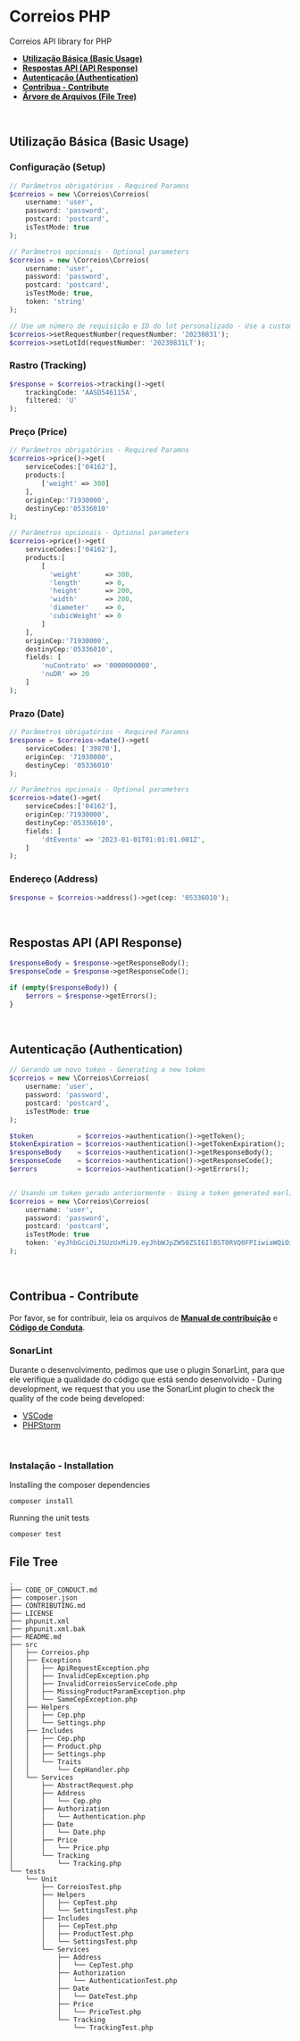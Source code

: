 # Correios PHP
Correios API library for PHP

* **[Utilização Básica (Basic Usage)](#usage)**
* **[Respostas API (API Response)](#response)**
* **[Autenticação (Authentication)](#auth)**
* **[Contribua - Contribute](#contribute)**
* **[Árvore de Arquivos (File Tree)](#tree)**

<br/>

<h2 id="usage">Utilização Básica (Basic Usage)</h2>

### Configuração (Setup)
```PHP
// Parâmetros obrigatórios - Required Paramns
$correios = new \Correios\Correios(
    username: 'user',
    password: 'password',
    postcard: 'postcard',
    isTestMode: true
);

// Parâmetros opcionais - Optional parameters
$correios = new \Correios\Correios(
    username: 'user',
    password: 'password',
    postcard: 'postcard',
    isTestMode: true,
    token: 'string'
);

// Use um número de requisição e ID do lot personalizado - Use a custom request number and Lot ID
$correios->setRequestNumber(requestNumber: '20230831');
$correios->setLotId(requestNumber: '20230831LT');
```

### Rastro (Tracking)
```PHP
$response = $correios->tracking()->get(
    trackingCode: 'AASD546115A',
    filtered: 'U'
);
```

### Preço (Price)
```PHP
// Parâmetros obrigatórios - Required Paramns
$correios->price()->get(
    serviceCodes:['04162'],
    products:[
        ['weight' => 300]
    ],
    originCep:'71930000',
    destinyCep:'05336010'
);

// Parâmetros opcionais - Optional parameters
$correios->price()->get(
    serviceCodes:['04162'],
    products:[
        [
          'weight'      => 300,
          'length'      => 0,
          'height'      => 200,
          'width'       => 200,
          'diameter'    => 0,
          'cubicWeight' => 0
        ]
    ],
    originCep:'71930000',
    destinyCep:'05336010',
    fields: [
        'nuContrato' => '0000000000',
        'nuDR' => 20
    ]
);
```

### Prazo (Date)
```PHP
// Parâmetros obrigatórios - Required Paramns
$response = $correios->date()->get(
    serviceCodes: ['39870'],
    originCep: '71930000',
    destinyCep: '05336010'
);

// Parâmetros opcionais - Optional parameters
$correios->date()->get(
    serviceCodes:['04162'],
    originCep:'71930000',
    destinyCep:'05336010',
    fields: [
        'dtEvento' => '2023-01-01T01:01:01.001Z',
    ]
);
```

### Endereço (Address)
```PHP
$response = $correios->address()->get(cep: '05336010');
```

<br/>

<h2 id="response">Respostas API (API Response)</h2>

```PHP
$responseBody = $response->getResponseBody();
$responseCode = $response->getResponseCode();

if (empty($responseBody)) {
    $errors = $response->getErrors();
}
```

<br/>

<h2 id="auth">Autenticação (Authentication)</h2>

```PHP
// Gerando um novo token - Generating a new token
$correios = new \Correios\Correios(
    username: 'user',
    password: 'password',
    postcard: 'postcard',
    isTestMode: true
);

$token           = $correios->authentication()->getToken();
$tokenExpiration = $correios->authentication()->getTokenExpiration();
$responseBody    = $correios->authentication()->getResponseBody();
$responseCode    = $correios->authentication()->getResponseCode();
$errors          = $correios->authentication()->getErrors();


// Usando um token gerado anteriormente - Using a token generated earlie
$correios = new \Correios\Correios(
    username: 'user',
    password: 'password',
    postcard: 'postcard',
    isTestMode: true
    token: 'eyJhbGciOiJSUzUxMiJ9.eyJhbWJpZW50ZSI6IlBST0RVQ0FPIiwiaWQiOiI0MDExMjE1NDAwMDE5MCIsInBmbCI6IlBKIiwiY25waiI6IjQwMTEyMTU0MDAwMTkwIiwiY29udHJhdG8iOnsibnVtZXJvIjoiOTkxMjYxNjgzOSIsImRyIjoyMCwiYXBpIjpbMjcsMzQsMzUsNDEsNzYsODcsNTY2XX0sImlwIjoiMTcwLjc4LjY4Ljg2LDE3MC43OC42OC44NiIsImlhdCI6MTY5MjY0MTU2MywiaXNzIjoidG9rZW4tc2VydmljZSIsImV4cCI6MTY5MjcyNzk2MywianRpIjoiZGViMTczM2EtYmVjYS00NmIyLWFkNGYtYWQ5ZjBkYWFlZjhlIn0.uxJCCQFj0c1qzI4BGk9JWTh6TT_Drp7YaMbKQoT9m-ie5wXRun4cOuQdbj28MQR3IYuntB2B9C8aqSoa_eXADtvf4J2H-ZTWS0wAnxsxxkNf1lXmHYrD2jCgRMVgQ_2dy40uBt0bJyk0M9e4jNg2almtZMlAwjbVrgSbopuNrqhHe49GuDIuQzJLqsNC60mA6KberD9eSSNZsvHbgNYQysK0mZTkIFdWy8DBJ7b5FrbLzbeikqKbRW9pDj_3Q-YrxhwQ79ZjEF8dLiAU3BcCDHwOxpSv6HKD5984mz1VppFXcaBAsqW6oB9iCHrENjVqtRXa8mx0nqbjelyz0Of6qA'
);

```

<br/>

<h2 id="contribute">Contribua - Contribute</h2>

Por favor, se for contribuir, leia os arquivos de **[Manual de contribuição](CONTRIBUTING.md)** e **[Código de Conduta](CODE_OF_CONDUCT.md)**.

### SonarLint
Durante o desenvolvimento, pedimos que use o plugin SonarLint, para que ele verifique a qualidade do código que está sendo desenvolvido - During development, we request that you use the SonarLint plugin to check the quality of the code being developed:

* [VSCode](https://marketplace.visualstudio.com/items?itemName=SonarSource.sonarlint-vscode)
* [PHPStorm](https://plugins.jetbrains.com/plugin/7973-sonarlint)

<br/>

### Instalação - Installation

Installing the composer dependencies
```shell
composer install
```

Running the unit tests
```shell
composer test
```

<h2 id="tree">File Tree</h2>

```
.
├── CODE_OF_CONDUCT.md
├── composer.json
├── CONTRIBUTING.md
├── LICENSE
├── phpunit.xml
├── phpunit.xml.bak
├── README.md
├── src
│   ├── Correios.php
│   ├── Exceptions
│   │   ├── ApiRequestException.php
│   │   ├── InvalidCepException.php
│   │   ├── InvalidCorreiosServiceCode.php
│   │   ├── MissingProductParamException.php
│   │   └── SameCepException.php
│   ├── Helpers
│   │   ├── Cep.php
│   │   └── Settings.php
│   ├── Includes
│   │   ├── Cep.php
│   │   ├── Product.php
│   │   ├── Settings.php
│   │   └── Traits
│   │       └── CepHandler.php
│   └── Services
│       ├── AbstractRequest.php
│       ├── Address
│       │   └── Cep.php
│       ├── Authorization
│       │   └── Authentication.php
│       ├── Date
│       │   └── Date.php
│       ├── Price
│       │   └── Price.php
│       └── Tracking
│           └── Tracking.php
└── tests
    └── Unit
        ├── CorreiosTest.php
        ├── Helpers
        │   ├── CepTest.php
        │   └── SettingsTest.php
        ├── Includes
        │   ├── CepTest.php
        │   ├── ProductTest.php
        │   └── SettingsTest.php
        └── Services
            ├── Address
            │   └── CepTest.php
            ├── Authorization
            │   └── AuthenticationTest.php
            ├── Date
            │   └── DateTest.php
            ├── Price
            │   └── PriceTest.php
            └── Tracking
                └── TrackingTest.php

```

